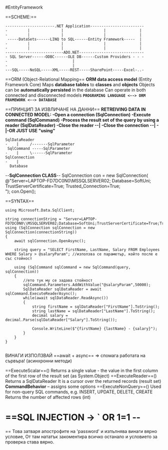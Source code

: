 #EntityFramework

==SCHEME:==
```
----------------------.NET Application------------------------
-         |              |                  |               |
-         |              |                  |               |
 -----DataSets------LINQ to SQL------Entity Framework-----  |
-         |              |                  |               |
-         |              |                  |               |
--------------------------ADO.NET-----------------------------
- SQL Server------ODBC------OLE DB------Custom Providers - - -
-							  |
-							  | 
---SQL-----NoSQL-----XML-----REST-----SharePoint-----Excel-..-
```

==ORM (Object-Relational Mapping==
**ORM data access model** (Entity Framework Core)
	Maps **database tables** to **classes** and **objects**
	Objects can be **automatically persisted** in the database
	Can operate in both connected and disconnected models
**``PROGRAMING LANGUAGE <--> ORM FRAMEWORK <--> DATABASE``**

==ПРИНЦИП ЗА ИЗВЛИЧАНЕ НА ДАННИ==
**RETREIVING DATA IN CONNECTED MODEL:
	-Open a connection (SqlConnection)
	-Execute command (SqlCommand)
	-Process the result set of the query by using a reader (SqlDataReader)
	-Close the reader         --|
	-Close the connection --| 
	-                                      |-OR JUST USE "using"**
```
SqlDataReader
-    |     /-------SqlParameter
 SqlCommand -----SqlParameter 
-    |     \------SqlParameter
SqlConnection
-    |
  Database
```

--**SqlConnection CLASS**--
SqlConnection con = new SqlConnection(
	@"Server=LAPTOP-FD7DC0N0\\MSSQLSERVER02;
	Database=SoftUni;
	TrustServerCertificate=True;
	Trusted_Connection=True;	
"); con.Open();

==SYNTAX==
```
using Microsoft.Data.SqlClient;

string connectionString = "Server=LAPTOP-FD7DC0N0\\MSSQLSERVER02;Database=SoftUni;TrustServerCertificate=True;Trusted_Connection=True;";
using (SqlConnection sqlConnection = new SqlConnection(connectionString))
{
    await sqlConnection.OpenAsync();

    string query = "SELECT FirstName, LastName, Salary FROM Employees WHERE Salary > @salaryParam"; //използва се параметър, който после е със стойност

    using (SqlCommand sqlCommand = new SqlCommand(query, sqlConnection))
    {
	    //ето тук му се задава стойност
        sqlCommand.Parameters.AddWithValue("@salaryParam",50000);
        SqlDataReader sqlDataReader = await sqlCommand.ExecuteReaderAsync();
        while(await sqlDataReader.ReadAsync())
        {
            string firstName = sqlDataReader["FirstName"].ToString();
            string lastName = sqlDataReader["LastName"].ToString();
            decimal salary = decimal.Parse(sqlDataReader["Salary"].ToString());

            Console.WriteLine($"{firstName} {lastName} - {salary}");
        }
    }
}


```

ВИНАГИ ИЗПОЛЗВАЙ ==await + async== => спомага работата на сървъра! (асинхронни методи)

==ExecuteScalar==() 
	Returns a single value - the value in the first column of the first row of the result set (as System.Object) 
==ExecuteReader==() 
	Returns a SqlDataReader 
	It is a cursor over the returned records (result set) 
	**CommandBehavior** – assigns some options 
==ExecuteNonQuery==() 
	Used for non-query SQL commands, e.g. INSERT, UPDATE, DELETE, CREATE 
	Returns the number of affected rows (int)

==SQL INJECTION -> \` OR 1=1 --
==   
== Това затваря апострофите на 'password' и изпълнява винаги вярно условие, От там нататък закоментира всичко останало и условието за проверка става вярно. 
